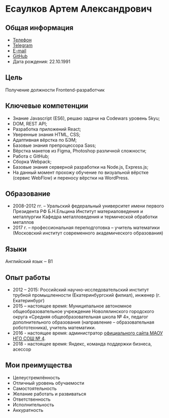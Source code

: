 # Есаулков Артем Александрович

## Общая информация
- [Телефон](+79049894443)
- [Telegram](@ArtemEsaulkov)
- [E-mail](EsaulkovAA@inbox.ru)
- [GitHub](https://github.com/Artem-Esaulkov) 
- Дата рождения: 22.10.1991

## Цель
Получение должности Frontend-разработчик

## Ключевые компетенции
-	Знание Javascript (ES6), решаю задачи на Codewars уровень 5kyu;
- DOM, REST API;
-	Разработка приложений React;
-	Уверенные знания HTML, CSS;
- Адаптивная вёрстка по БЭМ;
- Базовые знания препроцессора Sass;
-	Вёрстка макетов из Figma, Photoshop различной сложности;
-	Работа с GitHub;
-	Сборка Webpack;
- Базовые знания серверной разработки на Node.js, Express.js;
-	На данный момент прохожу обучение по визуальной вёрстке (сервис WebFlow) и переносу вёрстки на WordPress.

## Образование
-	2008-2012 гг. – Уральский федеральный университет имени первого Президента РФ Б.Н.Ельцина
Институт материаловедения и металлургии
Кафедра металловедения и термической обработки металлов
-	2017 г. – профессиональная переподготовка – учитель математики (Московский институт современного академического образования)

## Языки
Английский язык ‒ B1

## Опыт работы
-	2012 – 2015: Российский научно-исследовательский институт трубной промышленности (Екатеринбургский филиал), инженер (г. Екатеринбург)
-	2015 – настоящее время: Муниципальное автономное общеобразовательное учреждение Новолялинского городского округа «Средняя общеобразовательная школа № 4», педагог дополнительного образования (направление – образовательная робототехника), учитель математики.
-	2016 - настоящее время: администратор [официального сайта МАОУ НГО СОШ № 4](http://4schoolngo.my1.ru).
-	2018 - настоящее время: Яндекс, команда поддержки бизнеса, асессор

## Мои преимущества
-	Целеустремлённость
-	Отличный уровень обучаемости
-	Самостоятельность
-	Желание работать и развиваться
-	Ответственность
-	Исполнительность
-	Аккуратность
